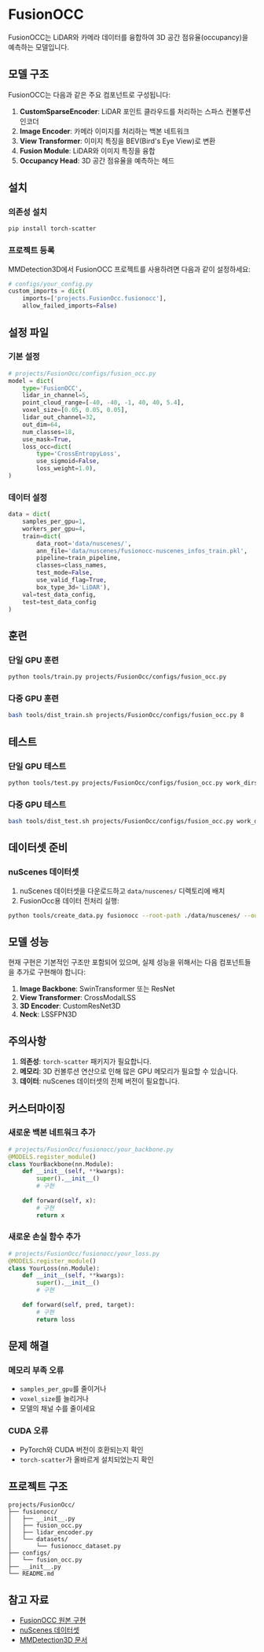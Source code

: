# FusionOCC

FusionOCC는 LiDAR와 카메라 데이터를 융합하여 3D 공간 점유율(occupancy)을 예측하는 모델입니다.

## 모델 구조

FusionOCC는 다음과 같은 주요 컴포넌트로 구성됩니다:

1. **CustomSparseEncoder**: LiDAR 포인트 클라우드를 처리하는 스파스 컨볼루션 인코더
2. **Image Encoder**: 카메라 이미지를 처리하는 백본 네트워크
3. **View Transformer**: 이미지 특징을 BEV(Bird's Eye View)로 변환
4. **Fusion Module**: LiDAR와 이미지 특징을 융합
5. **Occupancy Head**: 3D 공간 점유율을 예측하는 헤드

## 설치

### 의존성 설치

```bash
pip install torch-scatter
```

### 프로젝트 등록

MMDetection3D에서 FusionOCC 프로젝트를 사용하려면 다음과 같이 설정하세요:

```python
# configs/your_config.py
custom_imports = dict(
    imports=['projects.FusionOcc.fusionocc'],
    allow_failed_imports=False)
```

## 설정 파일

### 기본 설정

```python
# projects/FusionOcc/configs/fusion_occ.py
model = dict(
    type='FusionOCC',
    lidar_in_channel=5,
    point_cloud_range=[-40, -40, -1, 40, 40, 5.4],
    voxel_size=[0.05, 0.05, 0.05],
    lidar_out_channel=32,
    out_dim=64,
    num_classes=18,
    use_mask=True,
    loss_occ=dict(
        type='CrossEntropyLoss',
        use_sigmoid=False,
        loss_weight=1.0),
)
```

### 데이터 설정

```python
data = dict(
    samples_per_gpu=1,
    workers_per_gpu=4,
    train=dict(
        data_root='data/nuscenes/',
        ann_file='data/nuscenes/fusionocc-nuscenes_infos_train.pkl',
        pipeline=train_pipeline,
        classes=class_names,
        test_mode=False,
        use_valid_flag=True,
        box_type_3d='LiDAR'),
    val=test_data_config,
    test=test_data_config
)
```

## 훈련

### 단일 GPU 훈련

```bash
python tools/train.py projects/FusionOcc/configs/fusion_occ.py
```

### 다중 GPU 훈련

```bash
bash tools/dist_train.sh projects/FusionOcc/configs/fusion_occ.py 8
```

## 테스트

### 단일 GPU 테스트

```bash
python tools/test.py projects/FusionOcc/configs/fusion_occ.py work_dirs/fusion_occ/latest.pth --eval bbox
```

### 다중 GPU 테스트

```bash
bash tools/dist_test.sh projects/FusionOcc/configs/fusion_occ.py work_dirs/fusion_occ/latest.pth 8 --eval bbox
```

## 데이터셋 준비

### nuScenes 데이터셋

1. nuScenes 데이터셋을 다운로드하고 `data/nuscenes/` 디렉토리에 배치
2. FusionOcc용 데이터 전처리 실행:

```bash
python tools/create_data.py fusionocc --root-path ./data/nuscenes/ --out-dir ./data/nuscenes/ --extra-tag fusionocc-nuscenes
```

## 모델 성능

현재 구현은 기본적인 구조만 포함되어 있으며, 실제 성능을 위해서는 다음 컴포넌트들을 추가로 구현해야 합니다:

1. **Image Backbone**: SwinTransformer 또는 ResNet
2. **View Transformer**: CrossModalLSS
3. **3D Encoder**: CustomResNet3D
4. **Neck**: LSSFPN3D

## 주의사항

1. **의존성**: `torch-scatter` 패키지가 필요합니다.
2. **메모리**: 3D 컨볼루션 연산으로 인해 많은 GPU 메모리가 필요할 수 있습니다.
3. **데이터**: nuScenes 데이터셋의 전체 버전이 필요합니다.

## 커스터마이징

### 새로운 백본 네트워크 추가

```python
# projects/FusionOcc/fusionocc/your_backbone.py
@MODELS.register_module()
class YourBackbone(nn.Module):
    def __init__(self, **kwargs):
        super().__init__()
        # 구현
        
    def forward(self, x):
        # 구현
        return x
```

### 새로운 손실 함수 추가

```python
# projects/FusionOcc/fusionocc/your_loss.py
@MODELS.register_module()
class YourLoss(nn.Module):
    def __init__(self, **kwargs):
        super().__init__()
        # 구현
        
    def forward(self, pred, target):
        # 구현
        return loss
```

## 문제 해결

### 메모리 부족 오류

- `samples_per_gpu`를 줄이거나
- `voxel_size`를 늘리거나
- 모델의 채널 수를 줄이세요

### CUDA 오류

- PyTorch와 CUDA 버전이 호환되는지 확인
- `torch-scatter`가 올바르게 설치되었는지 확인

## 프로젝트 구조

```
projects/FusionOcc/
├── fusionocc/
│   ├── __init__.py
│   ├── fusion_occ.py
│   ├── lidar_encoder.py
│   └── datasets/
│       └── fusionocc_dataset.py
├── configs/
│   └── fusion_occ.py
├── __init__.py
└── README.md
```

## 참고 자료

- [FusionOCC 원본 구현](https://github.com/your-repo/FusionOcc)
- [nuScenes 데이터셋](https://www.nuscenes.org/)
- [MMDetection3D 문서](https://mmdetection3d.readthedocs.io/) 